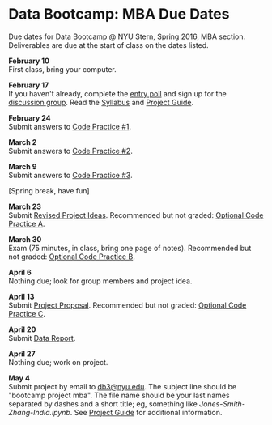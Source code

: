 # Data Bootcamp:  MBA Due Dates 

Due dates for Data Bootcamp @ NYU Stern, Spring 2016, MBA section.  Deliverables are due at the start of class on the dates listed.   

**February 10** <br> First class, bring your computer.  

**February 17** <br> If you haven't already, complete the [entry poll](https://docs.google.com/forms/d/1N7ugrqIQNHm_e1BLVAtaRMnC8SmSiTDMoYBy_0FYZic/viewform) and sign up for the [discussion group](https://groups.google.com/forum/#!forum/nyu_data_bootcamp_mba).  Read the [Syllabus](https://github.com/DaveBackus/Data_Bootcamp/blob/master/Documents/bootcamp_syllabus.pdf) and [Project Guide](https://github.com/DaveBackus/Data_Bootcamp/blob/master/Documents/bootcamp_project.pdf).  

**February 24** <br> Submit answers to [Code Practice #1](https://github.com/DaveBackus/Data_Bootcamp/blob/master/Documents/bootcamp_practice_1.pdf).

**March 2** <br> Submit answers to [Code Practice #2](https://github.com/DaveBackus/Data_Bootcamp/blob/master/Documents/bootcamp_practice_2.pdf).

**March 9** <br> Submit answers to [Code Practice #3](https://github.com/DaveBackus/Data_Bootcamp/blob/master/Documents/bootcamp_practice_3.pdf).


[Spring break, have fun]


**March 23** <br> Submit [Revised Project Ideas](https://github.com/DaveBackus/Data_Bootcamp/blob/master/Documents/bootcamp_project.pdf).  Recommended but not graded:  [Optional Code Practice A](https://github.com/DaveBackus/Data_Bootcamp/blob/master/Documents/bootcamp_practice_a.pdf).

**March 30** <br> Exam (75 minutes, in class, bring one page of notes).  Recommended but not graded:  [Optional Code Practice B](https://github.com/DaveBackus/Data_Bootcamp/blob/master/Documents/bootcamp_practice_b.pdf).

**April 6** <br> Nothing due; look for group members and project idea.  

**April 13** <br> Submit [Project Proposal](https://github.com/DaveBackus/Data_Bootcamp/blob/master/Documents/bootcamp_project.pdf).  Recommended but not graded: [Optional Code Practice C](https://github.com/DaveBackus/Data_Bootcamp/blob/master/Documents/bootcamp_practice_c.pdf).

**April 20** <br> Submit [Data Report](https://github.com/DaveBackus/Data_Bootcamp/blob/master/Documents/bootcamp_project.pdf).

**April 27** <br> Nothing due; work on project.

**May 4** <br> Submit project by email to db3@nyu.edu. The subject line should be "bootcamp project mba".  The file name should be your last names separated by dashes and a short title;  eg, something like *Jones-Smith-Zhang-India.ipynb*. See [Project Guide](https://github.com/DaveBackus/Data_Bootcamp/blob/master/Documents/bootcamp_project.pdf) for additional information.
